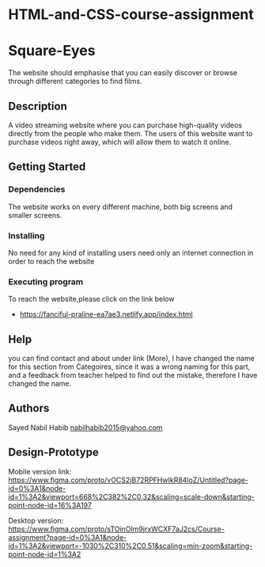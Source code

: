 # HTML-and-CSS-course-assignment

# Square-Eyes

The website should emphasise that you can easily discover or browse through different categories to find films.

## Description

A video streaming website where you can purchase high-quality videos directly from the people who make them. The users of this website want to purchase videos right away, which will allow them to watch it online.

## Getting Started

### Dependencies

The website works on every different machine, both big screens and smaller screens.

### Installing

No need for any kind of installing
users need only an internet connection in order to reach the website

### Executing program

To reach the website,please click on the link below

- https://fanciful-praline-ea7ae3.netlify.app/index.html

## Help

you can find contact and about under link (More), I have changed the name for this section from Categoires, since it was a wrong naming for this part, and a feedback from teacher helped to find out the mistake, therefore I have changed the name.

## Authors

Sayed Nabil Habib nabilhabib2015@yahoo.com

## Design-Prototype

Mobile version link:
https://www.figma.com/proto/vOCS2jB72RPFHwIkR84loZ/Untitled?page-id=0%3A1&node-id=1%3A2&viewport=668%2C382%2C0.32&scaling=scale-down&starting-point-node-id=16%3A197

Desktop version:
https://www.figma.com/proto/sTOinOIm9jrxWCXF7aJ2cs/Course-assignment?page-id=0%3A1&node-id=1%3A2&viewport=-1030%2C310%2C0.51&scaling=min-zoom&starting-point-node-id=1%3A2

